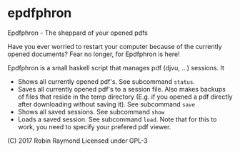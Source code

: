 # epdfphron
Epdfphron - The sheppard of your opened pdfs

Have you ever worried to restart your computer because of the currently opened
documents? Fear no longer, for Epdfphron is here!

Epdfphron is a small haskell script that manages pdf (djvu, ...) sessions. It

 * Shows all currently opened pdf's. See subcommand `status`.
 * Saves all currently opened pdf's to a session file. Also makes backups of
   files that reside in the temp directory (E.g. if you opened a pdf directly
   after downloading without saving it). See subcommand `save`
 * Shows all saved sessions. See subcommand `show`
 * Loads a saved session. See subcommand `load`. Note that for this to work, you
   need to specify your prefered pdf viewer.

(C) 2017 Robin Raymond
Licensed under GPL-3
